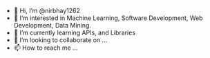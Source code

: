 - 👋 Hi, I’m @nirbhay1262
- 👀 I’m interested in Machine Learning, Software Development, Web Development, Data Mining.
- 🌱 I’m currently learning APIs, and Libraries
- 💞️ I’m looking to collaborate on ...
- 📫 How to reach me ...

<!---
nirbhay1262/nirbhay1262 is a ✨ special ✨ repository because its `README.md` (this file) appears on your GitHub profile.
You can click the Preview link to take a look at your changes.
--->
